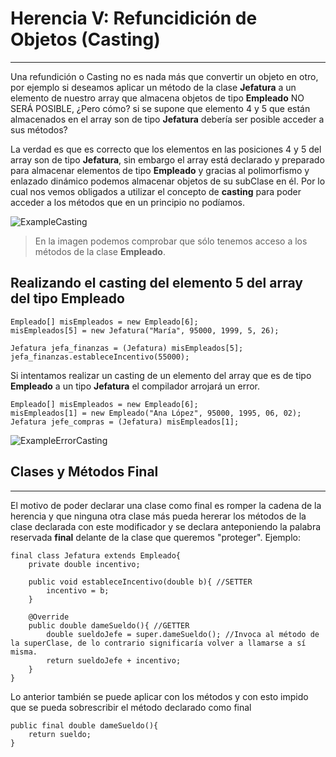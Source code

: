 # Herencia V: Refuncidición de Objetos (Casting)

---

Una refundición o Casting no es nada más que convertir un objeto en otro, por ejemplo si deseamos aplicar un método de la clase **Jefatura** a un elemento de nuestro array que almacena objetos de tipo **Empleado** NO SERÁ POSIBLE, ¿Pero cómo? si se supone que elemento 4 y 5 que están almacenados en el array son de tipo **Jefatura** debería ser posible acceder a sus métodos?

La verdad es que es correcto que los elementos en las posiciones 4 y 5 del array son de tipo **Jefatura**, sin embargo el array está declarado y preparado para almacenar elementos de tipo **Empleado** y gracias al polimorfismo y enlazado dinámico podemos almacenar objetos de su subClase en él.  Por lo cual nos vemos obligados a utilizar el concepto de **casting** para poder acceder a los métodos que en un principio no podíamos.

![ExampleCasting](../../assets/img/44/ExampleCasting.png)
>En la imagen podemos comprobar que sólo tenemos acceso a los métodos de la clase **Empleado**.

## Realizando el casting del elemento 5 del array del tipo Empleado

    Empleado[] misEmpleados = new Empleado[6];
    misEmpleados[5] = new Jefatura("María", 95000, 1999, 5, 26);

    Jefatura jefa_finanzas = (Jefatura) misEmpleados[5];
    jefa_finanzas.estableceIncentivo(55000);

Si intentamos realizar un casting de un elemento del array que es de tipo **Empleado** a un tipo **Jefatura** el compilador arrojará un error.

    Empleado[] misEmpleados = new Empleado[6];
    misEmpleados[1] = new Empleado("Ana López", 95000, 1995, 06, 02);
    Jefatura jefe_compras = (Jefatura) misEmpleados[1];

![ExampleErrorCasting](../../assets/img/44/ExampleErrorCasting.png)

## Clases y Métodos Final

---

El motivo de poder declarar una clase como final es romper la cadena de la herencia y que ninguna otra clase más pueda hererar los métodos de la clase declarada con este modificador y se declara anteponiendo la palabra reservada **final** delante de la clase que queremos "proteger".  Ejemplo:

    final class Jefatura extends Empleado{
        private double incentivo;

        public void estableceIncentivo(double b){ //SETTER
            incentivo = b;
        }

        @Override
        public double dameSueldo(){ //GETTER
            double sueldoJefe = super.dameSueldo(); //Invoca al método de la superClase, de lo contrario significaría volver a llamarse a sí misma.
            return sueldoJefe + incentivo;
        }
    }

Lo anterior también se puede aplicar con los métodos y con esto impido que se pueda sobrescribir el método declarado como final

    public final double dameSueldo(){
        return sueldo;
    }
